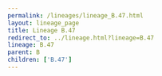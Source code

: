 ```yaml
---
permalink: /lineages/lineage_B.47.html
layout: lineage_page
title: Lineage B.47
redirect_to: ../lineage.html?lineage=B.47
lineage: B.47
parent: B
children: ['B.47']
---
```

